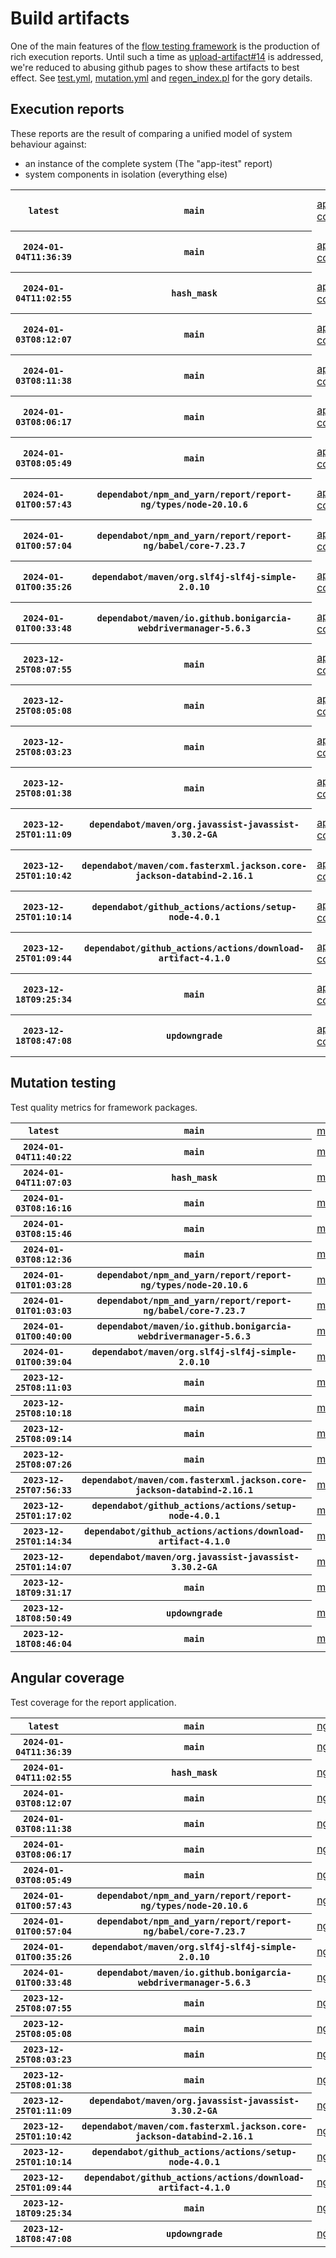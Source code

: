 # Build artifacts

One of the main features of the [flow testing framework](https://github.com/Mastercard/flow) is the production of rich execution reports.
Until such a time as [upload-artifact#14](https://github.com/actions/upload-artifact/issues/14) is addressed, we're reduced to abusing github pages to show these artifacts to best effect.
See [test.yml](https://github.com/Mastercard/flow/blob/main/.github/workflows/test.yml), [mutation.yml](https://github.com/Mastercard/flow/blob/main/.github/workflows/mutation.yml) and [regen_index.pl](https://github.com/Mastercard/flow/blob/pages/regen_index.pl) for the gory details.

## Execution reports

These reports are the result of comparing a unified model of system behaviour against:
 * an instance of the complete system (The "app-itest" report)
 * system components in isolation (everything else)

<!-- start:execution -->
<table>
	<tbody>
		<tr> <th><code>latest</code></th>
			 <th><code>main</code></th>
			<td><a href="execution/latest/app-core/target/mctf/latest/index.html">app-core</a></td>
			<td><a href="execution/latest/app-histogram/target/mctf/latest/index.html">app-histogram</a></td>
			<td><a href="execution/latest/app-itest/target/mctf/latest/index.html">app-itest</a></td>
			<td><a href="execution/latest/app-queue/target/mctf/latest/index.html">app-queue</a></td>
			<td><a href="execution/latest/app-store/target/mctf/latest/index.html">app-store</a></td>
			<td><a href="execution/latest/app-ui/target/mctf/latest/index.html">app-ui</a></td>
			<td><a href="execution/latest/app-web-ui/target/mctf/latest/index.html">app-web-ui</a></td>
		</tr>
		<tr> <th><code>2024-01-04T11:36:39</code></th>
			 <th><code>main</code></th>
			<td><a href="execution/1704368199/app-core/target/mctf/latest/index.html">app-core</a></td>
			<td><a href="execution/1704368199/app-histogram/target/mctf/latest/index.html">app-histogram</a></td>
			<td><a href="execution/1704368199/app-itest/target/mctf/latest/index.html">app-itest</a></td>
			<td><a href="execution/1704368199/app-queue/target/mctf/latest/index.html">app-queue</a></td>
			<td><a href="execution/1704368199/app-store/target/mctf/latest/index.html">app-store</a></td>
			<td><a href="execution/1704368199/app-ui/target/mctf/latest/index.html">app-ui</a></td>
			<td><a href="execution/1704368199/app-web-ui/target/mctf/latest/index.html">app-web-ui</a></td>
		</tr>
		<tr> <th><code>2024-01-04T11:02:55</code></th>
			 <th><code>hash_mask</code></th>
			<td><a href="execution/1704366175/app-core/target/mctf/latest/index.html">app-core</a></td>
			<td><a href="execution/1704366175/app-histogram/target/mctf/latest/index.html">app-histogram</a></td>
			<td><a href="execution/1704366175/app-itest/target/mctf/latest/index.html">app-itest</a></td>
			<td><a href="execution/1704366175/app-queue/target/mctf/latest/index.html">app-queue</a></td>
			<td><a href="execution/1704366175/app-store/target/mctf/latest/index.html">app-store</a></td>
			<td><a href="execution/1704366175/app-ui/target/mctf/latest/index.html">app-ui</a></td>
			<td><a href="execution/1704366175/app-web-ui/target/mctf/latest/index.html">app-web-ui</a></td>
		</tr>
		<tr> <th><code>2024-01-03T08:12:07</code></th>
			 <th><code>main</code></th>
			<td><a href="execution/1704269527/app-core/target/mctf/latest/index.html">app-core</a></td>
			<td><a href="execution/1704269527/app-histogram/target/mctf/latest/index.html">app-histogram</a></td>
			<td><a href="execution/1704269527/app-itest/target/mctf/latest/index.html">app-itest</a></td>
			<td><a href="execution/1704269527/app-queue/target/mctf/latest/index.html">app-queue</a></td>
			<td><a href="execution/1704269527/app-store/target/mctf/latest/index.html">app-store</a></td>
			<td><a href="execution/1704269527/app-ui/target/mctf/latest/index.html">app-ui</a></td>
			<td><a href="execution/1704269527/app-web-ui/target/mctf/latest/index.html">app-web-ui</a></td>
		</tr>
		<tr> <th><code>2024-01-03T08:11:38</code></th>
			 <th><code>main</code></th>
			<td><a href="execution/1704269498/app-core/target/mctf/latest/index.html">app-core</a></td>
			<td><a href="execution/1704269498/app-histogram/target/mctf/latest/index.html">app-histogram</a></td>
			<td><a href="execution/1704269498/app-itest/target/mctf/latest/index.html">app-itest</a></td>
			<td><a href="execution/1704269498/app-queue/target/mctf/latest/index.html">app-queue</a></td>
			<td><a href="execution/1704269498/app-store/target/mctf/latest/index.html">app-store</a></td>
			<td><a href="execution/1704269498/app-ui/target/mctf/latest/index.html">app-ui</a></td>
			<td><a href="execution/1704269498/app-web-ui/target/mctf/latest/index.html">app-web-ui</a></td>
		</tr>
		<tr> <th><code>2024-01-03T08:06:17</code></th>
			 <th><code>main</code></th>
			<td><a href="execution/1704269177/app-core/target/mctf/latest/index.html">app-core</a></td>
			<td><a href="execution/1704269177/app-histogram/target/mctf/latest/index.html">app-histogram</a></td>
			<td><a href="execution/1704269177/app-itest/target/mctf/latest/index.html">app-itest</a></td>
			<td><a href="execution/1704269177/app-queue/target/mctf/latest/index.html">app-queue</a></td>
			<td><a href="execution/1704269177/app-store/target/mctf/latest/index.html">app-store</a></td>
			<td><a href="execution/1704269177/app-ui/target/mctf/latest/index.html">app-ui</a></td>
			<td><a href="execution/1704269177/app-web-ui/target/mctf/latest/index.html">app-web-ui</a></td>
		</tr>
		<tr> <th><code>2024-01-03T08:05:49</code></th>
			 <th><code>main</code></th>
			<td><a href="execution/1704269149/app-core/target/mctf/latest/index.html">app-core</a></td>
			<td><a href="execution/1704269149/app-histogram/target/mctf/latest/index.html">app-histogram</a></td>
			<td><a href="execution/1704269149/app-itest/target/mctf/latest/index.html">app-itest</a></td>
			<td><a href="execution/1704269149/app-queue/target/mctf/latest/index.html">app-queue</a></td>
			<td><a href="execution/1704269149/app-store/target/mctf/latest/index.html">app-store</a></td>
			<td><a href="execution/1704269149/app-ui/target/mctf/latest/index.html">app-ui</a></td>
			<td><a href="execution/1704269149/app-web-ui/target/mctf/latest/index.html">app-web-ui</a></td>
		</tr>
		<tr> <th><code>2024-01-01T00:57:43</code></th>
			 <th><code>dependabot/npm_and_yarn/report/report-ng/types/node-20.10.6</code></th>
			<td><a href="execution/1704070663/app-core/target/mctf/latest/index.html">app-core</a></td>
			<td><a href="execution/1704070663/app-histogram/target/mctf/latest/index.html">app-histogram</a></td>
			<td><a href="execution/1704070663/app-itest/target/mctf/latest/index.html">app-itest</a></td>
			<td><a href="execution/1704070663/app-queue/target/mctf/latest/index.html">app-queue</a></td>
			<td><a href="execution/1704070663/app-store/target/mctf/latest/index.html">app-store</a></td>
			<td><a href="execution/1704070663/app-ui/target/mctf/latest/index.html">app-ui</a></td>
			<td><a href="execution/1704070663/app-web-ui/target/mctf/latest/index.html">app-web-ui</a></td>
		</tr>
		<tr> <th><code>2024-01-01T00:57:04</code></th>
			 <th><code>dependabot/npm_and_yarn/report/report-ng/babel/core-7.23.7</code></th>
			<td><a href="execution/1704070624/app-core/target/mctf/latest/index.html">app-core</a></td>
			<td><a href="execution/1704070624/app-histogram/target/mctf/latest/index.html">app-histogram</a></td>
			<td><a href="execution/1704070624/app-itest/target/mctf/latest/index.html">app-itest</a></td>
			<td><a href="execution/1704070624/app-queue/target/mctf/latest/index.html">app-queue</a></td>
			<td><a href="execution/1704070624/app-store/target/mctf/latest/index.html">app-store</a></td>
			<td><a href="execution/1704070624/app-ui/target/mctf/latest/index.html">app-ui</a></td>
			<td><a href="execution/1704070624/app-web-ui/target/mctf/latest/index.html">app-web-ui</a></td>
		</tr>
		<tr> <th><code>2024-01-01T00:35:26</code></th>
			 <th><code>dependabot/maven/org.slf4j-slf4j-simple-2.0.10</code></th>
			<td><a href="execution/1704069326/app-core/target/mctf/latest/index.html">app-core</a></td>
			<td><a href="execution/1704069326/app-histogram/target/mctf/latest/index.html">app-histogram</a></td>
			<td><a href="execution/1704069326/app-itest/target/mctf/latest/index.html">app-itest</a></td>
			<td><a href="execution/1704069326/app-queue/target/mctf/latest/index.html">app-queue</a></td>
			<td><a href="execution/1704069326/app-store/target/mctf/latest/index.html">app-store</a></td>
			<td><a href="execution/1704069326/app-ui/target/mctf/latest/index.html">app-ui</a></td>
			<td><a href="execution/1704069326/app-web-ui/target/mctf/latest/index.html">app-web-ui</a></td>
		</tr>
		<tr> <th><code>2024-01-01T00:33:48</code></th>
			 <th><code>dependabot/maven/io.github.bonigarcia-webdrivermanager-5.6.3</code></th>
			<td><a href="execution/1704069228/app-core/target/mctf/latest/index.html">app-core</a></td>
			<td><a href="execution/1704069228/app-histogram/target/mctf/latest/index.html">app-histogram</a></td>
			<td><a href="execution/1704069228/app-itest/target/mctf/latest/index.html">app-itest</a></td>
			<td><a href="execution/1704069228/app-queue/target/mctf/latest/index.html">app-queue</a></td>
			<td><a href="execution/1704069228/app-store/target/mctf/latest/index.html">app-store</a></td>
			<td><a href="execution/1704069228/app-ui/target/mctf/latest/index.html">app-ui</a></td>
			<td><a href="execution/1704069228/app-web-ui/target/mctf/latest/index.html">app-web-ui</a></td>
		</tr>
		<tr> <th><code>2023-12-25T08:07:55</code></th>
			 <th><code>main</code></th>
			<td><a href="execution/1703491675/app-core/target/mctf/latest/index.html">app-core</a></td>
			<td><a href="execution/1703491675/app-histogram/target/mctf/latest/index.html">app-histogram</a></td>
			<td><a href="execution/1703491675/app-itest/target/mctf/latest/index.html">app-itest</a></td>
			<td><a href="execution/1703491675/app-queue/target/mctf/latest/index.html">app-queue</a></td>
			<td><a href="execution/1703491675/app-store/target/mctf/latest/index.html">app-store</a></td>
			<td><a href="execution/1703491675/app-ui/target/mctf/latest/index.html">app-ui</a></td>
			<td><a href="execution/1703491675/app-web-ui/target/mctf/latest/index.html">app-web-ui</a></td>
		</tr>
		<tr> <th><code>2023-12-25T08:05:08</code></th>
			 <th><code>main</code></th>
			<td><a href="execution/1703491508/app-core/target/mctf/latest/index.html">app-core</a></td>
			<td><a href="execution/1703491508/app-histogram/target/mctf/latest/index.html">app-histogram</a></td>
			<td><a href="execution/1703491508/app-itest/target/mctf/latest/index.html">app-itest</a></td>
			<td><a href="execution/1703491508/app-queue/target/mctf/latest/index.html">app-queue</a></td>
			<td><a href="execution/1703491508/app-store/target/mctf/latest/index.html">app-store</a></td>
			<td><a href="execution/1703491508/app-ui/target/mctf/latest/index.html">app-ui</a></td>
			<td><a href="execution/1703491508/app-web-ui/target/mctf/latest/index.html">app-web-ui</a></td>
		</tr>
		<tr> <th><code>2023-12-25T08:03:23</code></th>
			 <th><code>main</code></th>
			<td><a href="execution/1703491403/app-core/target/mctf/latest/index.html">app-core</a></td>
			<td><a href="execution/1703491403/app-histogram/target/mctf/latest/index.html">app-histogram</a></td>
			<td><a href="execution/1703491403/app-itest/target/mctf/latest/index.html">app-itest</a></td>
			<td><a href="execution/1703491403/app-queue/target/mctf/latest/index.html">app-queue</a></td>
			<td><a href="execution/1703491403/app-store/target/mctf/latest/index.html">app-store</a></td>
			<td><a href="execution/1703491403/app-ui/target/mctf/latest/index.html">app-ui</a></td>
			<td><a href="execution/1703491403/app-web-ui/target/mctf/latest/index.html">app-web-ui</a></td>
		</tr>
		<tr> <th><code>2023-12-25T08:01:38</code></th>
			 <th><code>main</code></th>
			<td><a href="execution/1703491298/app-core/target/mctf/latest/index.html">app-core</a></td>
			<td><a href="execution/1703491298/app-histogram/target/mctf/latest/index.html">app-histogram</a></td>
			<td><a href="execution/1703491298/app-itest/target/mctf/latest/index.html">app-itest</a></td>
			<td><a href="execution/1703491298/app-queue/target/mctf/latest/index.html">app-queue</a></td>
			<td><a href="execution/1703491298/app-store/target/mctf/latest/index.html">app-store</a></td>
			<td><a href="execution/1703491298/app-ui/target/mctf/latest/index.html">app-ui</a></td>
			<td><a href="execution/1703491298/app-web-ui/target/mctf/latest/index.html">app-web-ui</a></td>
		</tr>
		<tr> <th><code>2023-12-25T01:11:09</code></th>
			 <th><code>dependabot/maven/org.javassist-javassist-3.30.2-GA</code></th>
			<td><a href="execution/1703466669/app-core/target/mctf/latest/index.html">app-core</a></td>
			<td><a href="execution/1703466669/app-histogram/target/mctf/latest/index.html">app-histogram</a></td>
			<td><a href="execution/1703466669/app-itest/target/mctf/latest/index.html">app-itest</a></td>
			<td><a href="execution/1703466669/app-queue/target/mctf/latest/index.html">app-queue</a></td>
			<td><a href="execution/1703466669/app-store/target/mctf/latest/index.html">app-store</a></td>
			<td><a href="execution/1703466669/app-ui/target/mctf/latest/index.html">app-ui</a></td>
			<td><a href="execution/1703466669/app-web-ui/target/mctf/latest/index.html">app-web-ui</a></td>
		</tr>
		<tr> <th><code>2023-12-25T01:10:42</code></th>
			 <th><code>dependabot/maven/com.fasterxml.jackson.core-jackson-databind-2.16.1</code></th>
			<td><a href="execution/1703466642/app-core/target/mctf/latest/index.html">app-core</a></td>
			<td><a href="execution/1703466642/app-histogram/target/mctf/latest/index.html">app-histogram</a></td>
			<td><a href="execution/1703466642/app-itest/target/mctf/latest/index.html">app-itest</a></td>
			<td><a href="execution/1703466642/app-queue/target/mctf/latest/index.html">app-queue</a></td>
			<td><a href="execution/1703466642/app-store/target/mctf/latest/index.html">app-store</a></td>
			<td><a href="execution/1703466642/app-ui/target/mctf/latest/index.html">app-ui</a></td>
			<td><a href="execution/1703466642/app-web-ui/target/mctf/latest/index.html">app-web-ui</a></td>
		</tr>
		<tr> <th><code>2023-12-25T01:10:14</code></th>
			 <th><code>dependabot/github_actions/actions/setup-node-4.0.1</code></th>
			<td><a href="execution/1703466614/app-core/target/mctf/latest/index.html">app-core</a></td>
			<td><a href="execution/1703466614/app-histogram/target/mctf/latest/index.html">app-histogram</a></td>
			<td><a href="execution/1703466614/app-itest/target/mctf/latest/index.html">app-itest</a></td>
			<td><a href="execution/1703466614/app-queue/target/mctf/latest/index.html">app-queue</a></td>
			<td><a href="execution/1703466614/app-store/target/mctf/latest/index.html">app-store</a></td>
			<td><a href="execution/1703466614/app-ui/target/mctf/latest/index.html">app-ui</a></td>
			<td><a href="execution/1703466614/app-web-ui/target/mctf/latest/index.html">app-web-ui</a></td>
		</tr>
		<tr> <th><code>2023-12-25T01:09:44</code></th>
			 <th><code>dependabot/github_actions/actions/download-artifact-4.1.0</code></th>
			<td><a href="execution/1703466584/app-core/target/mctf/latest/index.html">app-core</a></td>
			<td><a href="execution/1703466584/app-histogram/target/mctf/latest/index.html">app-histogram</a></td>
			<td><a href="execution/1703466584/app-itest/target/mctf/latest/index.html">app-itest</a></td>
			<td><a href="execution/1703466584/app-queue/target/mctf/latest/index.html">app-queue</a></td>
			<td><a href="execution/1703466584/app-store/target/mctf/latest/index.html">app-store</a></td>
			<td><a href="execution/1703466584/app-ui/target/mctf/latest/index.html">app-ui</a></td>
			<td><a href="execution/1703466584/app-web-ui/target/mctf/latest/index.html">app-web-ui</a></td>
		</tr>
		<tr> <th><code>2023-12-18T09:25:34</code></th>
			 <th><code>main</code></th>
			<td><a href="execution/1702891534/app-core/target/mctf/latest/index.html">app-core</a></td>
			<td><a href="execution/1702891534/app-histogram/target/mctf/latest/index.html">app-histogram</a></td>
			<td><a href="execution/1702891534/app-itest/target/mctf/latest/index.html">app-itest</a></td>
			<td><a href="execution/1702891534/app-queue/target/mctf/latest/index.html">app-queue</a></td>
			<td><a href="execution/1702891534/app-store/target/mctf/latest/index.html">app-store</a></td>
			<td><a href="execution/1702891534/app-ui/target/mctf/latest/index.html">app-ui</a></td>
			<td><a href="execution/1702891534/app-web-ui/target/mctf/latest/index.html">app-web-ui</a></td>
		</tr>
		<tr> <th><code>2023-12-18T08:47:08</code></th>
			 <th><code>updowngrade</code></th>
			<td><a href="execution/1702889228/app-core/target/mctf/latest/index.html">app-core</a></td>
			<td><a href="execution/1702889228/app-histogram/target/mctf/latest/index.html">app-histogram</a></td>
			<td><a href="execution/1702889228/app-itest/target/mctf/latest/index.html">app-itest</a></td>
			<td><a href="execution/1702889228/app-queue/target/mctf/latest/index.html">app-queue</a></td>
			<td><a href="execution/1702889228/app-store/target/mctf/latest/index.html">app-store</a></td>
			<td><a href="execution/1702889228/app-ui/target/mctf/latest/index.html">app-ui</a></td>
			<td><a href="execution/1702889228/app-web-ui/target/mctf/latest/index.html">app-web-ui</a></td>
		</tr>
	</tbody>
</table>
<!-- end:execution -->

## Mutation testing

Test quality metrics for framework packages.

<!-- start:mutation -->
<table>
	<tbody>
		<tr> <th><code>latest</code></th>
			 <th><code>main</code></th>
			<td><a href="mutation/latest/mutation_report/index.html">mutation</a></td>
		</tr>
		<tr> <th><code>2024-01-04T11:40:22</code></th>
			 <th><code>main</code></th>
			<td><a href="mutation/1704368422/mutation_report/index.html">mutation</a></td>
		</tr>
		<tr> <th><code>2024-01-04T11:07:03</code></th>
			 <th><code>hash_mask</code></th>
			<td><a href="mutation/1704366423/mutation_report/index.html">mutation</a></td>
		</tr>
		<tr> <th><code>2024-01-03T08:16:16</code></th>
			 <th><code>main</code></th>
			<td><a href="mutation/1704269776/mutation_report/index.html">mutation</a></td>
		</tr>
		<tr> <th><code>2024-01-03T08:15:46</code></th>
			 <th><code>main</code></th>
			<td><a href="mutation/1704269746/mutation_report/index.html">mutation</a></td>
		</tr>
		<tr> <th><code>2024-01-03T08:12:36</code></th>
			 <th><code>main</code></th>
			<td><a href="mutation/1704269556/mutation_report/index.html">mutation</a></td>
		</tr>
		<tr> <th><code>2024-01-01T01:03:28</code></th>
			 <th><code>dependabot/npm_and_yarn/report/report-ng/types/node-20.10.6</code></th>
			<td><a href="mutation/1704071008/mutation_report/index.html">mutation</a></td>
		</tr>
		<tr> <th><code>2024-01-01T01:03:03</code></th>
			 <th><code>dependabot/npm_and_yarn/report/report-ng/babel/core-7.23.7</code></th>
			<td><a href="mutation/1704070983/mutation_report/index.html">mutation</a></td>
		</tr>
		<tr> <th><code>2024-01-01T00:40:00</code></th>
			 <th><code>dependabot/maven/io.github.bonigarcia-webdrivermanager-5.6.3</code></th>
			<td><a href="mutation/1704069600/mutation_report/index.html">mutation</a></td>
		</tr>
		<tr> <th><code>2024-01-01T00:39:04</code></th>
			 <th><code>dependabot/maven/org.slf4j-slf4j-simple-2.0.10</code></th>
			<td><a href="mutation/1704069544/mutation_report/index.html">mutation</a></td>
		</tr>
		<tr> <th><code>2023-12-25T08:11:03</code></th>
			 <th><code>main</code></th>
			<td><a href="mutation/1703491863/mutation_report/index.html">mutation</a></td>
		</tr>
		<tr> <th><code>2023-12-25T08:10:18</code></th>
			 <th><code>main</code></th>
			<td><a href="mutation/1703491818/mutation_report/index.html">mutation</a></td>
		</tr>
		<tr> <th><code>2023-12-25T08:09:14</code></th>
			 <th><code>main</code></th>
			<td><a href="mutation/1703491754/mutation_report/index.html">mutation</a></td>
		</tr>
		<tr> <th><code>2023-12-25T08:07:26</code></th>
			 <th><code>main</code></th>
			<td><a href="mutation/1703491646/mutation_report/index.html">mutation</a></td>
		</tr>
		<tr> <th><code>2023-12-25T07:56:33</code></th>
			 <th><code>dependabot/maven/com.fasterxml.jackson.core-jackson-databind-2.16.1</code></th>
			<td><a href="mutation/1703490993/mutation_report/index.html">mutation</a></td>
		</tr>
		<tr> <th><code>2023-12-25T01:17:02</code></th>
			 <th><code>dependabot/github_actions/actions/setup-node-4.0.1</code></th>
			<td><a href="mutation/1703467022/mutation_report/index.html">mutation</a></td>
		</tr>
		<tr> <th><code>2023-12-25T01:14:34</code></th>
			 <th><code>dependabot/github_actions/actions/download-artifact-4.1.0</code></th>
			<td><a href="mutation/1703466874/mutation_report/index.html">mutation</a></td>
		</tr>
		<tr> <th><code>2023-12-25T01:14:07</code></th>
			 <th><code>dependabot/maven/org.javassist-javassist-3.30.2-GA</code></th>
			<td><a href="mutation/1703466847/mutation_report/index.html">mutation</a></td>
		</tr>
		<tr> <th><code>2023-12-18T09:31:17</code></th>
			 <th><code>main</code></th>
			<td><a href="mutation/1702891877/mutation_report/index.html">mutation</a></td>
		</tr>
		<tr> <th><code>2023-12-18T08:50:49</code></th>
			 <th><code>updowngrade</code></th>
			<td><a href="mutation/1702889449/mutation_report/index.html">mutation</a></td>
		</tr>
		<tr> <th><code>2023-12-18T08:46:04</code></th>
			 <th><code>main</code></th>
			<td><a href="mutation/1702889164/mutation_report/index.html">mutation</a></td>
		</tr>
	</tbody>
</table>
<!-- end:mutation -->

## Angular coverage

Test coverage for the report application.

<!-- start:ng_coverage -->
<table>
	<tbody>
		<tr> <th><code>latest</code></th>
			 <th><code>main</code></th>
			<td><a href="ng_coverage/latest/report/index.html">ng_coverage</a></td>
		</tr>
		<tr> <th><code>2024-01-04T11:36:39</code></th>
			 <th><code>main</code></th>
			<td><a href="ng_coverage/1704368199/report/index.html">ng_coverage</a></td>
		</tr>
		<tr> <th><code>2024-01-04T11:02:55</code></th>
			 <th><code>hash_mask</code></th>
			<td><a href="ng_coverage/1704366175/report/index.html">ng_coverage</a></td>
		</tr>
		<tr> <th><code>2024-01-03T08:12:07</code></th>
			 <th><code>main</code></th>
			<td><a href="ng_coverage/1704269527/report/index.html">ng_coverage</a></td>
		</tr>
		<tr> <th><code>2024-01-03T08:11:38</code></th>
			 <th><code>main</code></th>
			<td><a href="ng_coverage/1704269498/report/index.html">ng_coverage</a></td>
		</tr>
		<tr> <th><code>2024-01-03T08:06:17</code></th>
			 <th><code>main</code></th>
			<td><a href="ng_coverage/1704269177/report/index.html">ng_coverage</a></td>
		</tr>
		<tr> <th><code>2024-01-03T08:05:49</code></th>
			 <th><code>main</code></th>
			<td><a href="ng_coverage/1704269149/report/index.html">ng_coverage</a></td>
		</tr>
		<tr> <th><code>2024-01-01T00:57:43</code></th>
			 <th><code>dependabot/npm_and_yarn/report/report-ng/types/node-20.10.6</code></th>
			<td><a href="ng_coverage/1704070663/report/index.html">ng_coverage</a></td>
		</tr>
		<tr> <th><code>2024-01-01T00:57:04</code></th>
			 <th><code>dependabot/npm_and_yarn/report/report-ng/babel/core-7.23.7</code></th>
			<td><a href="ng_coverage/1704070624/report/index.html">ng_coverage</a></td>
		</tr>
		<tr> <th><code>2024-01-01T00:35:26</code></th>
			 <th><code>dependabot/maven/org.slf4j-slf4j-simple-2.0.10</code></th>
			<td><a href="ng_coverage/1704069326/report/index.html">ng_coverage</a></td>
		</tr>
		<tr> <th><code>2024-01-01T00:33:48</code></th>
			 <th><code>dependabot/maven/io.github.bonigarcia-webdrivermanager-5.6.3</code></th>
			<td><a href="ng_coverage/1704069228/report/index.html">ng_coverage</a></td>
		</tr>
		<tr> <th><code>2023-12-25T08:07:55</code></th>
			 <th><code>main</code></th>
			<td><a href="ng_coverage/1703491675/report/index.html">ng_coverage</a></td>
		</tr>
		<tr> <th><code>2023-12-25T08:05:08</code></th>
			 <th><code>main</code></th>
			<td><a href="ng_coverage/1703491508/report/index.html">ng_coverage</a></td>
		</tr>
		<tr> <th><code>2023-12-25T08:03:23</code></th>
			 <th><code>main</code></th>
			<td><a href="ng_coverage/1703491403/report/index.html">ng_coverage</a></td>
		</tr>
		<tr> <th><code>2023-12-25T08:01:38</code></th>
			 <th><code>main</code></th>
			<td><a href="ng_coverage/1703491298/report/index.html">ng_coverage</a></td>
		</tr>
		<tr> <th><code>2023-12-25T01:11:09</code></th>
			 <th><code>dependabot/maven/org.javassist-javassist-3.30.2-GA</code></th>
			<td><a href="ng_coverage/1703466669/report/index.html">ng_coverage</a></td>
		</tr>
		<tr> <th><code>2023-12-25T01:10:42</code></th>
			 <th><code>dependabot/maven/com.fasterxml.jackson.core-jackson-databind-2.16.1</code></th>
			<td><a href="ng_coverage/1703466642/report/index.html">ng_coverage</a></td>
		</tr>
		<tr> <th><code>2023-12-25T01:10:14</code></th>
			 <th><code>dependabot/github_actions/actions/setup-node-4.0.1</code></th>
			<td><a href="ng_coverage/1703466614/report/index.html">ng_coverage</a></td>
		</tr>
		<tr> <th><code>2023-12-25T01:09:44</code></th>
			 <th><code>dependabot/github_actions/actions/download-artifact-4.1.0</code></th>
			<td><a href="ng_coverage/1703466584/report/index.html">ng_coverage</a></td>
		</tr>
		<tr> <th><code>2023-12-18T09:25:34</code></th>
			 <th><code>main</code></th>
			<td><a href="ng_coverage/1702891534/report/index.html">ng_coverage</a></td>
		</tr>
		<tr> <th><code>2023-12-18T08:47:08</code></th>
			 <th><code>updowngrade</code></th>
			<td><a href="ng_coverage/1702889228/report/index.html">ng_coverage</a></td>
		</tr>
	</tbody>
</table>
<!-- end:ng_coverage -->